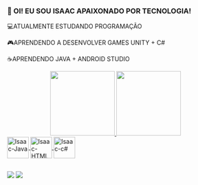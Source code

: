### 👋 OI! EU SOU ISAAC APAIXONADO POR TECNOLOGIA!

💻ATUALMENTE ESTUDANDO PROGRAMAÇÃO

🎮APRENDENDO A DESENVOLVER GAMES UNITY + C#

☕APRENDENDO JAVA + ANDROID STUDIO 
 
 
 <div align="center">
  <a href="https://github.com/Isaachbt">
  <img height="150em" src="https://github-readme-stats.vercel.app/api?username=Isaachbt&show_icons=true&theme=dark&include_all_commits=true&count_private=true"/>
  <img height="150em" src="https://github-readme-stats.vercel.app/api/top-langs/?username=Isaachbt&layout=compact&langs_count=7&theme=dark"/>
</div>

<div style="display: inline_block">
 <link rel="stylesheet" href="https://cdn.jsdelivr.net/gh/devicons/devicon@v2.15.1/devicon.min.css">
 <i class="devicon-java-plain-wordmark"></i>
 <img align="center" alt="Isaac-Java" height="50" width="50" src="https://cdn.jsdelivr.net/gh/devicons/devicon/icons/java/java-original-wordmark.svg" />
 <i class="devicon-html5-plain"></i> 
 <img align="center" alt="Isaac-HTML" height="50" width="50" src="https://cdn.jsdelivr.net/gh/devicons/devicon/icons/html5/html5-original.svg" />
 <i class="devicon-csharp-plain"></i>
 <img align="center" alt="Isaac-c#" height="50" width="50" src="https://cdn.jsdelivr.net/gh/devicons/devicon/icons/csharp/csharp-original.svg" />        
 </div>
 
 ##
 
 <div>
  <a href = "mailto:isaac.silva1478@gmail.com"><img src="https://img.shields.io/badge/-Gmail-%23333?style=for-the-badge&logo=gmail&logoColor=white" target="_blank"></a>
   <a href="https://www.linkedin.com/in/isaac-lima-165601227" target="_blank"><img src="https://img.shields.io/badge/-LinkedIn-%230077B5?style=for-the-badge&logo=linkedin&logoColor=white" target="_blank"></a> 
 </div>
          
